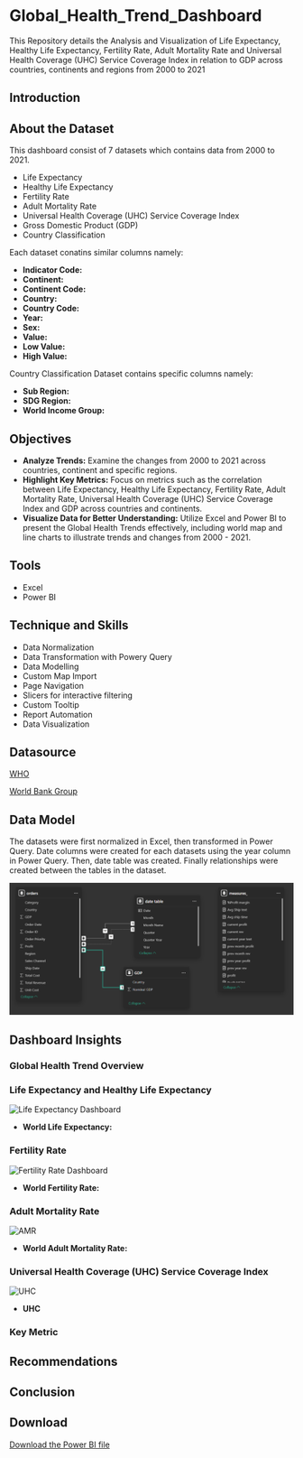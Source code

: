# Global_Health_Trend_Dashboard
This Repository details the Analysis and Visualization of Life Expectancy, Healthy Life Expectancy, Fertility Rate, Adult Mortality Rate and Universal Health Coverage (UHC) Service Coverage Index in relation to GDP across countries, continents and regions from 2000 to 2021

## Introduction


## About the Dataset
This dashboard consist of 7 datasets which contains data from 2000 to 2021.

- Life Expectancy
- Healthy Life Expectancy
- Fertility Rate
- Adult Mortality Rate
- Universal Health Coverage (UHC) Service Coverage Index
- Gross Domestic Product (GDP)
- Country Classification

Each dataset conatins similar columns namely:
- **Indicator Code:**
- **Continent:**
- **Continent Code:**
- **Country:**
- **Country Code:**
- **Year:**
- **Sex:**
- **Value:**
- **Low Value:**
- **High Value:**

Country Classification Dataset contains specific columns namely:
- **Sub Region:**
- **SDG Region:**
- **World Income Group:**

## Objectives
- **Analyze Trends:** Examine the changes from 2000 to 2021 across countries, continent and specific regions.
- **Highlight Key Metrics:** Focus on metrics such as the correlation between Life Expectancy, Healthy Life Expectancy, Fertility Rate, Adult Mortality Rate, Universal Health Coverage (UHC) Service Coverage Index and GDP across countries and continents.
- **Visualize Data for Better Understanding:** Utilize Excel and Power BI to present the Global Health Trends effectively, including world map and line charts to illustrate trends and changes from 2000 - 2021.

## Tools
- Excel
- Power BI

## Technique and Skills
- Data Normalization
- Data Transformation with Powery Query
- Data Modelling
- Custom Map Import
- Page Navigation
- Slicers for interactive filtering
- Custom Tooltip
- Report Automation
- Data Visualization

## Datasource
<a href = "https://www.who.int/data/gho/data/indicators/indicators-index"> WHO </a> 

<a href = "https://databank.worldbank.org/source/world-development-indicators/Series/SH.UHC.SRVS.CV.XD"> World Bank Group </a>

## Data Model
The datasets were first normalized in Excel, then transformed in Power Query. Date columns were created for each datasets using the year column in Power Query. Then, date table was created. Finally relationships were created between the tables in the dataset. 

![Data Model](https://github.com/Faithe7/Demo-Mysellar-Global-Store-Sales/blob/main/images/mysellar_sales_portfolio_data_model.PNG)

## Dashboard Insights
### Global Health Trend Overview


### Life Expectancy and Healthy Life Expectancy

![Life Expectancy Dashboard](Link) 

- **World Life Expectancy:** 

### Fertility Rate

![Fertility Rate Dashboard](Link) 

- **World Fertility Rate:** 

### Adult Mortality Rate

![AMR](Link) 

- **World Adult Mortality Rate:** 

### Universal Health Coverage (UHC) Service Coverage Index 

![UHC](Link) 

- **UHC** 

### Key Metric


## Recommendations


## Conclusion


## Download
<a href = "Link"> Download the Power BI file </a>
